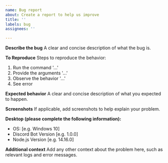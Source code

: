 ```yaml
---
name: Bug report
about: Create a report to help us improve
title: ''
labels: bug
assignees: ''

---
```


**Describe the bug**
A clear and concise description of what the bug is.

**To Reproduce**
Steps to reproduce the behavior:
1. Run the command '...'
2. Provide the arguments '...'
3. Observe the behavior '...'
4. See error

**Expected behavior**
A clear and concise description of what you expected to happen.

**Screenshots**
If applicable, add screenshots to help explain your problem.

**Desktop (please complete the following information):**
 - OS: [e.g. Windows 10]
 - Discord Bot Version [e.g. 1.0.0]
 - Node.js Version [e.g. 14.16.0]

**Additional context**
Add any other context about the problem here, such as relevant logs and error messages.
